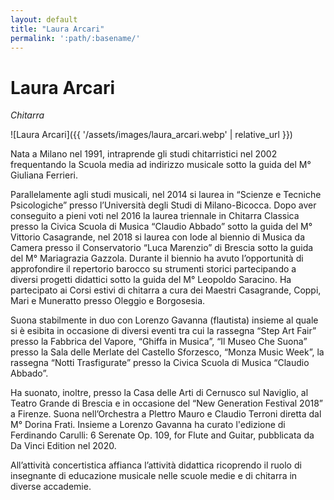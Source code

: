 ```yaml
---
layout: default
title: "Laura Arcari"
permalink: ':path/:basename/'
---
```


# Laura Arcari
*Chitarra*

![Laura Arcari]({{ '/assets/images/laura_arcari.webp' | relative_url }})

Nata a Milano nel 1991, intraprende gli studi chitarristici nel 2002 frequentando la Scuola media ad indirizzo musicale sotto la guida del M° Giuliana Ferrieri.

Parallelamente agli studi musicali, nel 2014 si laurea in “Scienze e Tecniche Psicologiche” presso l’Università degli Studi di Milano-Bicocca. Dopo aver conseguito a pieni voti nel 2016 la laurea triennale in Chitarra Classica presso la Civica Scuola di Musica “Claudio Abbado” sotto la guida del M° Vittorio Casagrande, nel 2018 si laurea con lode al biennio di Musica da Camera presso il Conservatorio “Luca Marenzio” di Brescia sotto la guida del M° Mariagrazia Gazzola. Durante il biennio ha avuto l’opportunità di approfondire il repertorio barocco su strumenti storici partecipando a diversi progetti didattici sotto la guida del M° Leopoldo Saracino. Ha partecipato ai Corsi estivi di chitarra a cura dei Maestri Casagrande, Coppi, Mari e Muneratto presso Oleggio e Borgosesia.

Suona stabilmente in duo con Lorenzo Gavanna (flautista) insieme al quale si è esibita in occasione di diversi eventi tra cui la rassegna “Step Art Fair” presso la Fabbrica del Vapore, “Ghiffa in Musica”, “Il Museo Che Suona” presso la Sala delle Merlate del Castello Sforzesco, “Monza Music Week”, la rassegna “Notti Trasfigurate” presso la Civica Scuola di Musica “Claudio Abbado”.

Ha suonato, inoltre, presso la Casa delle Arti di Cernusco sul Naviglio, al Teatro Grande di Brescia e in occasione del “New Generation Festival 2018” a Firenze. Suona nell’Orchestra a Plettro Mauro e Claudio Terroni diretta dal M° Dorina Frati. Insieme a Lorenzo Gavanna ha curato l'edizione di Ferdinando Carulli: 6 Serenate Op. 109, for Flute and Guitar, pubblicata da Da Vinci Edition nel 2020.

All’attività concertistica affianca l’attività didattica ricoprendo il ruolo di insegnante di educazione musicale nelle scuole medie e di chitarra in diverse accademie.

